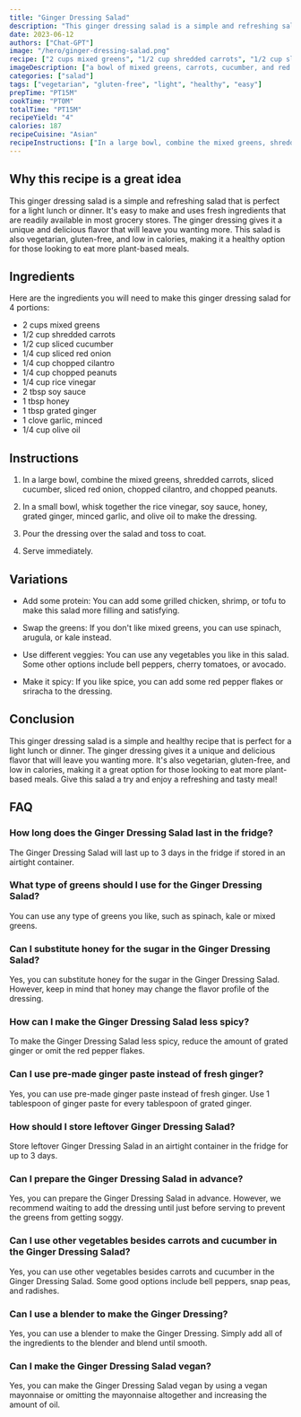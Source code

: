 ```yaml
---
title: "Ginger Dressing Salad"
description: "This ginger dressing salad is a simple and refreshing salad that is perfect for a light lunch or dinner. The ginger dressing gives it a unique and delicious flavor that will leave you wanting more."
date: 2023-06-12
authors: ["Chat-GPT"]
image: "/hero/ginger-dressing-salad.png"
recipe: ["2 cups mixed greens", "1/2 cup shredded carrots", "1/2 cup sliced cucumber", "1/4 cup sliced red onion", "1/4 cup chopped cilantro", "1/4 cup chopped peanuts", "1/4 cup rice vinegar", "2 tbsp soy sauce", "1 tbsp honey", "1 tbsp grated ginger", "1 clove garlic, minced", "1/4 cup olive oil"]
imageDescription: ["a bowl of mixed greens, carrots, cucumber, and red onion with a ginger dressing"]
categories: ["salad"]
tags: ["vegetarian", "gluten-free", "light", "healthy", "easy"]
prepTime: "PT15M"
cookTime: "PT0M"
totalTime: "PT15M"
recipeYield: "4"
calories: 187
recipeCuisine: "Asian"
recipeInstructions: ["In a large bowl, combine the mixed greens, shredded carrots, sliced cucumber, sliced red onion, chopped cilantro, and chopped peanuts.", "In a small bowl, whisk together the rice vinegar, soy sauce, honey, grated ginger, minced garlic, and olive oil to make the dressing.", "Pour the dressing over the salad and toss to coat.", "Serve immediately."]
---
```


## Why this recipe is a great idea

This ginger dressing salad is a simple and refreshing salad that is perfect for a light lunch or dinner. It's easy to make and uses fresh ingredients that are readily available in most grocery stores. The ginger dressing gives it a unique and delicious flavor that will leave you wanting more. This salad is also vegetarian, gluten-free, and low in calories, making it a healthy option for those looking to eat more plant-based meals.

## Ingredients

Here are the ingredients you will need to make this ginger dressing salad for 4 portions:

- 2 cups mixed greens
- 1/2 cup shredded carrots
- 1/2 cup sliced cucumber
- 1/4 cup sliced red onion
- 1/4 cup chopped cilantro
- 1/4 cup chopped peanuts
- 1/4 cup rice vinegar
- 2 tbsp soy sauce
- 1 tbsp honey
- 1 tbsp grated ginger
- 1 clove garlic, minced
- 1/4 cup olive oil

## Instructions

1. In a large bowl, combine the mixed greens, shredded carrots, sliced cucumber, sliced red onion, chopped cilantro, and chopped peanuts.

2. In a small bowl, whisk together the rice vinegar, soy sauce, honey, grated ginger, minced garlic, and olive oil to make the dressing.

3. Pour the dressing over the salad and toss to coat.

4. Serve immediately.

## Variations

- Add some protein: You can add some grilled chicken, shrimp, or tofu to make this salad more filling and satisfying.

- Swap the greens: If you don't like mixed greens, you can use spinach, arugula, or kale instead.

- Use different veggies: You can use any vegetables you like in this salad. Some other options include bell peppers, cherry tomatoes, or avocado.

- Make it spicy: If you like spice, you can add some red pepper flakes or sriracha to the dressing.

## Conclusion

This ginger dressing salad is a simple and healthy recipe that is perfect for a light lunch or dinner. The ginger dressing gives it a unique and delicious flavor that will leave you wanting more. It's also vegetarian, gluten-free, and low in calories, making it a great option for those looking to eat more plant-based meals. Give this salad a try and enjoy a refreshing and tasty meal!

## FAQ

### How long does the Ginger Dressing Salad last in the fridge?

The Ginger Dressing Salad will last up to 3 days in the fridge if stored in an airtight container.

### What type of greens should I use for the Ginger Dressing Salad?

You can use any type of greens you like, such as spinach, kale or mixed greens.

### Can I substitute honey for the sugar in the Ginger Dressing Salad?

Yes, you can substitute honey for the sugar in the Ginger Dressing Salad. However, keep in mind that honey may change the flavor profile of the dressing.

### How can I make the Ginger Dressing Salad less spicy?

To make the Ginger Dressing Salad less spicy, reduce the amount of grated ginger or omit the red pepper flakes.

### Can I use pre-made ginger paste instead of fresh ginger?

Yes, you can use pre-made ginger paste instead of fresh ginger. Use 1 tablespoon of ginger paste for every tablespoon of grated ginger.

### How should I store leftover Ginger Dressing Salad?

Store leftover Ginger Dressing Salad in an airtight container in the fridge for up to 3 days.

### Can I prepare the Ginger Dressing Salad in advance?

Yes, you can prepare the Ginger Dressing Salad in advance. However, we recommend waiting to add the dressing until just before serving to prevent the greens from getting soggy.

### Can I use other vegetables besides carrots and cucumber in the Ginger Dressing Salad?

Yes, you can use other vegetables besides carrots and cucumber in the Ginger Dressing Salad. Some good options include bell peppers, snap peas, and radishes.

### Can I use a blender to make the Ginger Dressing?

Yes, you can use a blender to make the Ginger Dressing. Simply add all of the ingredients to the blender and blend until smooth.

### Can I make the Ginger Dressing Salad vegan?

Yes, you can make the Ginger Dressing Salad vegan by using a vegan mayonnaise or omitting the mayonnaise altogether and increasing the amount of oil.